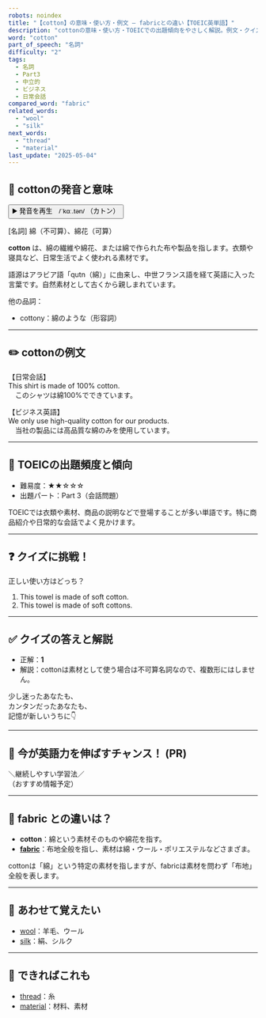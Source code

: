 ```yaml
---
robots: noindex
title: "【cotton】の意味・使い方・例文 ― fabricとの違い【TOEIC英単語】"
description: "cottonの意味・使い方・TOEICでの出題傾向をやさしく解説。例文・クイズ付きでfabricとの違いもわかりやすく学べます。"
word: "cotton"
part_of_speech: "名詞"
difficulty: "2"
tags:
  - 名詞
  - Part3
  - 中立的
  - ビジネス
  - 日常会話
compared_word: "fabric"
related_words:
  - "wool"
  - "silk"
next_words:
  - "thread"
  - "material"
last_update: "2025-05-04"
---
```


## 🔰 cottonの発音と意味

<button class="play-audio" onclick="playTTS('cotton')">
  <span class="play-audio-main">
    ▶️ 発音を再生　/ˈkɑː.tən/
  </span>
  <span class="play-audio-sub">
    （カトン）
  </span>
</button>

[名詞] 綿（不可算）、綿花（可算）

**cotton** は、綿の繊維や綿花、または綿で作られた布や製品を指します。衣類や寝具など、日常生活でよく使われる素材です。

語源はアラビア語「qutn（綿）」に由来し、中世フランス語を経て英語に入った言葉です。自然素材として古くから親しまれています。

他の品詞：  
- cottony：綿のような（形容詞）

---

## ✏️ cottonの例文

【日常会話】  
This shirt is made of 100% cotton.  
　このシャツは綿100%でできています。

【ビジネス英語】  
We only use high-quality cotton for our products.  
　当社の製品には高品質な綿のみを使用しています。

---

## 🎯 TOEICの出題頻度と傾向

- 難易度：★★☆☆☆
- 出題パート：Part 3（会話問題）

TOEICでは衣類や素材、商品の説明などで登場することが多い単語です。特に商品紹介や日常的な会話でよく見かけます。

---

## ❓ クイズに挑戦！

正しい使い方はどっち？

1. This towel is made of soft cotton.  
2. This towel is made of soft cottons.

---

## ✅ クイズの答えと解説

- 正解：**1**
- 解説：cottonは素材として使う場合は不可算名詞なので、複数形にはしません。

少し迷ったあなたも、  
カンタンだったあなたも、  
記憶が新しいうちに👇️

---

## 🚀 今が英語力を伸ばすチャンス！ (PR)

<div class="info-center">
＼継続しやすい学習法／<br>  
（おすすめ情報予定）
</div>

---

## 🤔  fabric との違いは？

- **cotton**：綿という素材そのものや綿花を指す。
- **[fabric](/fabric)**：布地全般を指し、素材は綿・ウール・ポリエステルなどさまざま。

cottonは「綿」という特定の素材を指しますが、fabricは素材を問わず「布地」全般を表します。

---

## 🧩 あわせて覚えたい

- [wool](/wool)：羊毛、ウール
- [silk](/silk)：絹、シルク

---

## 📖 できればこれも

- [thread](/thread)：糸
- [material](/material)：材料、素材

<!-- cvid: aid45_bid09 -->
